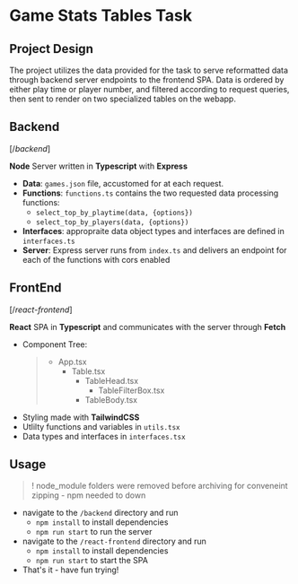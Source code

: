 # Game Stats Tables Task

## Project Design
The project utilizes the data provided for the task to serve reformatted data through backend server endpoints to the frontend SPA. Data is ordered by either play time or player number, and filtered according to request queries, then sent to render on two specialized tables on the webapp.

## Backend 
[/*backend*]

**Node** Server written in **Typescript** with **Express**
- **Data**: `games.json` file, accustomed for at each request.
- **Functions**: `functions.ts` contains the two requested data processing functions:
  - `select_top_by_playtime(data, {options})`
  - `select_top_by_players(data, {options})`
- **Interfaces**: appropraite data object types and interfaces are defined in `interfaces.ts`
- **Server**: Express server runs from `index.ts` and delivers an endpoint for each of the functions with cors enabled

## FrontEnd
[/*react-frontend*]

**React** SPA in **Typescript** and communicates with the server through **Fetch**
- Component Tree:
    >- App.tsx
    >    - Table.tsx
    >        - TableHead.tsx
    >            - TableFilterBox.tsx
    >        - TableBody.tsx
- Styling made with **TailwindCSS**
- Utlilty functions and variables in `utils.tsx`
- Data types and interfaces in `interfaces.tsx`

## Usage
>! node_module folders were removed before archiving for conveneint zipping - npm needed to down
- navigate to the `/backend` directory and run 
    - `npm install` to install dependencies
    - `npm run start` to run the server
- navigate to the `/react-frontend` directory and run 
    - `npm install` to install dependencies
    - `npm run start` to start the SPA
- That's it - have fun trying!